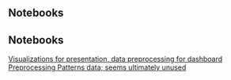 ## Notebooks

## Notebooks

[Visualizations for presentation, data preprocessing for dashboard](https://github.com/inavjotkaur/Economical-Impact-of-Covid-19/blob/main/notebooks/Initial%20Data%20Lookup%202.ipynb)
[Preprocessing Patterns data; seems ultimately unused](https://github.com/inavjotkaur/Economical-Impact-of-Covid-19/blob/main/notebooks/yffl/econ_data_prep.ipynb)

